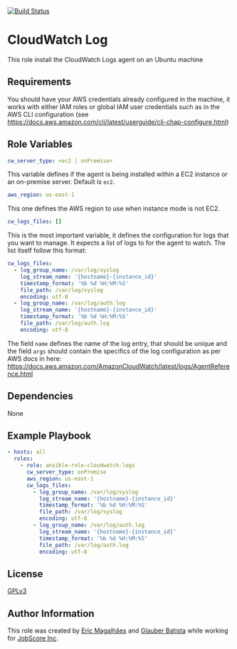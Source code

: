[![Build Status](https://travis-ci.org/jobscore/ansible-role-cloudwatch-logs.svg?branch=master)](https://travis-ci.org/jobscore/ansible-role-cloudwatch-logs)

CloudWatch Log
=========

This role install the CloudWatch Logs agent on an Ubuntu machine

Requirements
------------

You should have your AWS credentials already configured in the machine, it works with either IAM roles or global IAM user credentials such as in the AWS CLI configuration (see https://docs.aws.amazon.com/cli/latest/userguide/cli-chap-configure.html)

Role Variables
--------------

```yaml
cw_server_type: <ec2 | onPremise>
```
This variable defines if the agent is being installed within a EC2 instance or an on-premise server. Default is `ec2`.

``` yaml
aws_region: us-east-1
```
This one defines the AWS region to use when instance mode is not EC2.

``` yaml
cw_logs_files: []
```
This is the most important variable, it defines the configuration for logs that you want to manage. It expects a list of logs to for the agent to watch. The list itself follow this format:

``` yaml
cw_logs_files:
  - log_group_name: /var/log/syslog
    log_stream_name: '{hostname}-{instance_id}'
    timestamp_format: '%b %d %H:%M:%S'
    file_path: /var/log/syslog
    encoding: utf-8
  - log_group_name: /var/log/auth.log
    log_stream_name: '{hostname}-{instance_id}'
    timestamp_format: '%b %d %H:%M:%S'
    file_path: /var/log/auth.log
    encoding: utf-8
```
The field `name` defines the name of the log entry, that should be unique and the field `args` should contain the specifics of the log configuration as per AWS docs in here: https://docs.aws.amazon.com/AmazonCloudWatch/latest/logs/AgentReference.html


Dependencies
------------

None

Example Playbook
----------------

``` yaml
- hosts: all
  roles:
    - role: ansible-role-cloudwatch-logs
      cw_server_type: onPremise
      aws_region: us-east-1
      cw_logs_files:
        - log_group_name: /var/log/syslog
          log_stream_name: '{hostname}-{instance_id}'
          timestamp_format: '%b %d %H:%M:%S'
          file_path: /var/log/syslog
          encoding: utf-8
        - log_group_name: /var/log/auth.log
          log_stream_name: '{hostname}-{instance_id}'
          timestamp_format: '%b %d %H:%M:%S'
          file_path: /var/log/auth.log
          encoding: utf-8
```
License
-------

[GPLv3](/LICENSE)

Author Information
------------------

This role was created by [Eric Magalhães](https://emagalha.es) and [Glauber Batista](https://glauberrbatista.dev) while working for [JobScore Inc](https://jobscore.com).
